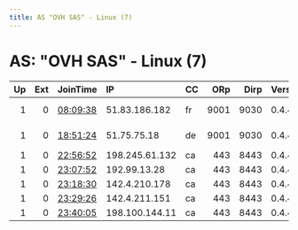 ```yaml
---
title: AS "OVH SAS" - Linux (7)
---
```


# AS: "OVH SAS" - Linux (7)

|   Up |   Ext | JoinTime                                                                                            | IP             | CC   |   ORp |   Dirp | Version   | Contact                      | Nickname   |   eFamMembers |
|-----:|------:|:----------------------------------------------------------------------------------------------------|:---------------|:-----|------:|-------:|:----------|:-----------------------------|:-----------|--------------:|
|    1 |     0 | [08:09:38](https://metrics.torproject.org/rs.html#details/89638F6B55C4A013B0C4C39A73F8FAF11963CA3B) | 51.83.186.182  | fr   |  9001 |   9030 | 0.4.4.6   | sikorski at arq dot pl       | ArQpl      |             5 |
|    1 |     0 | [18:51:24](https://metrics.torproject.org/rs.html#details/90F3B06FC526319773CE1791FC1B49DF889E57DB) | 51.75.75.18    | de   |  9001 |   9030 | 0.4.4.6   | k8r &lt;tor@trollbox.org&gt; | k8r        |             1 |
|    1 |     0 | [22:56:52](https://metrics.torproject.org/rs.html#details/78B1B7C0ADA6BF0958628068809964E51287DA74) | 198.245.61.132 | ca   |   443 |   8443 | 0.4.4.5   | None                         | Unnamed    |             1 |
|    1 |     0 | [23:07:52](https://metrics.torproject.org/rs.html#details/936CDF0E656AFB3D4F9C41DC6FF947486FFC6CB0) | 192.99.13.28   | ca   |   443 |   8443 | 0.4.4.5   | None                         | Unnamed    |             1 |
|    1 |     0 | [23:18:30](https://metrics.torproject.org/rs.html#details/2DFBAD6559248E8F8DB6C5D19FCB3900777A0755) | 142.4.210.178  | ca   |   443 |   8443 | 0.4.4.5   | None                         | Unnamed    |             1 |
|    1 |     0 | [23:29:26](https://metrics.torproject.org/rs.html#details/98EE6E423DBF8020B1EA7A640531093FC8603B86) | 142.4.211.151  | ca   |   443 |   8443 | 0.4.4.5   | None                         | Unnamed    |             1 |
|    1 |     0 | [23:40:05](https://metrics.torproject.org/rs.html#details/CCD9454A6C62417C40918180A81D34B8861E4230) | 198.100.144.11 | ca   |   443 |   8443 | 0.4.4.5   | None                         | Unnamed    |             1 |
